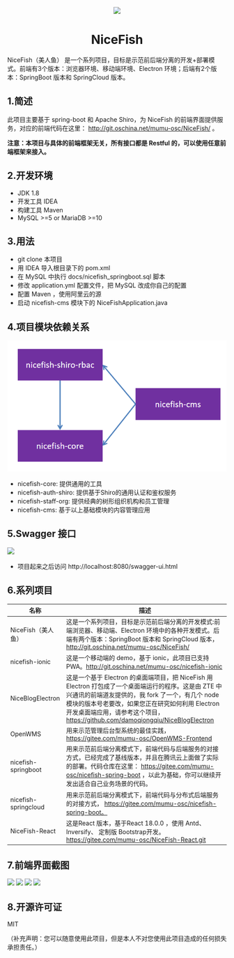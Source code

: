 <p align="center">
    <img width="150" src="./docs/imgs/nice-fish.png">
</p>

<h1 align="center">NiceFish</h1>

<div align="left">
NiceFish（美人鱼） 是一个系列项目，目标是示范前后端分离的开发+部署模式。前端有3个版本：浏览器环境、移动端环境、Electron 环境；后端有2个版本：SpringBoot 版本和 SpringCloud 版本。
</div>

## 1.简述
此项目主要基于 spring-boot 和 Apache Shiro，为 NiceFish 的前端界面提供服务，对应的前端代码在这里： http://git.oschina.net/mumu-osc/NiceFish/ 。

**注意：本项目与具体的前端框架无关，所有接口都是 Restful 的，可以使用任意前端框架来接入。**

## 2.开发环境

- JDK 1.8
- 开发工具 IDEA
- 构建工具 Maven
- MySQL >=5 or MariaDB >=10

## 3.用法

- git clone 本项目
- 用 IDEA 导入根目录下的 pom.xml 
- 在 MySQL 中执行 docs/nicefish_springboot.sql 脚本
- 修改 application.yml 配置文件，把 MySQL 改成你自己的配置
- 配置 Maven ，使用阿里云的源
- 启动 nicefish-cms 模块下的 NiceFishApplication.java

## 4.项目模块依赖关系

<img src="./docs/imgs/maven-modules.png">

- nicefish-core: 提供通用的工具
- nicefish-auth-shiro: 提供基于Shiro的通用认证和鉴权服务
- nicefish-staff-org: 提供经典的树形组织机构和员工管理
- nicefish-cms: 基于以上基础模块的内容管理应用

## 5.Swagger 接口

<img src="./docs/imgs/swagger.png">

- 项目起来之后访问 http://localhost:8080/swagger-ui.html

## 6.系列项目

|  名称   | 描述  |
|  ----  | ----  |
| NiceFish（美人鱼）  | 这是一个系列项目，目标是示范前后端分离的开发模式:前端浏览器、移动端、Electron 环境中的各种开发模式。后端有两个版本：SpringBoot 版本和 SpringCloud 版本，http://git.oschina.net/mumu-osc/NiceFish/ |
| nicefish-ionic  | 这是一个移动端的 demo，基于 ionic，此项目已支持 PWA。http://git.oschina.net/mumu-osc/nicefish-ionic |
| NiceBlogElectron  | 这是一个基于 Electron 的桌面端项目，把 NiceFish 用 Electron 打包成了一个桌面端运行的程序。这是由 ZTE 中兴通讯的前端道友提供的，我 fork 了一个，有几个 node 模块的版本号老要改，如果您正在研究如何利用 Electron 开发桌面端应用，请参考这个项目，https://github.com/damoqiongqiu/NiceBlogElectron|
| OpenWMS  | 用来示范管理后台型系统的最佳实践，https://gitee.com/mumu-osc/OpenWMS-Frontend|
| nicefish-springboot  | 用来示范前后端分离模式下，前端代码与后端服务的对接方式，已经完成了基线版本，并且在腾讯云上面做了实际的部署。代码仓库在这里： https://gitee.com/mumu-osc/nicefish-spring-boot ，以此为基础，你可以继续开发出适合自己业务场景的代码。|
| nicefish-springcloud  | 用来示范前后端分离模式下，前端代码与分布式后端服务的对接方式， https://gitee.com/mumu-osc/nicefish-spring-boot。|
| NiceFish-React  |  这是React 版本，基于React 18.0.0 ，使用 Antd、Inversify、 定制版 Bootstrap开发。  https://gitee.com/mumu-osc/NiceFish-React.git|

## 7.前端界面截图

<img src="./docs/imgs/1.png">

<img src="./docs/imgs/2.png">

<img src="./docs/imgs/3.png">

<img src="./docs/imgs/4.png">

## 8.开源许可证

MIT

（补充声明：您可以随意使用此项目，但是本人不对您使用此项目造成的任何损失承担责任。）